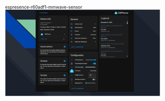 espresence-r60adf1-mmwave-sensor
![image alt](https://github.com/Niwun-githup/60G-Fall-alarm-R60AFD1/blob/1d1694a5bd59e4bc20a75d1d19d6f8bd00695c50/1732180174538.jpg)
